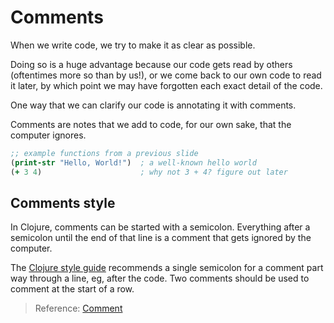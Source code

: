 # Comments

When we write code, we try to make it as clear as possible.

Doing so is a huge advantage because our code gets read by others (oftentimes more so than by us!), or we come back to our own code to read it later, by which point we may have forgotten each exact detail of the code.

One way that we can clarify our code is annotating it with comments.

Comments are notes that we add to code, for our own sake, that the computer ignores.

```clojure
;; example functions from a previous slide
(print-str "Hello, World!")  ; a well-known hello world
(+ 3 4)                      ; why not 3 + 4? figure out later
```

## Comments style

In Clojure, comments can be started with a semicolon. Everything after a semicolon until the end of that line is a comment that gets ignored by the computer.

The [Clojure style guide](https://github.com/bbatsov/clojure-style-guide) recommends a single semicolon for a comment part way through a line, eg, after the code.  Two comments should be used to comment at the start of a row.

> Reference: [Comment](http://clojurebridge.github.io/community-docs/docs/clojure/comment/)
